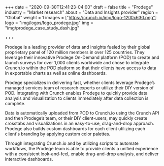 +++
date = "2020-09-30T12:41:23-04:00"
draft = false
title = "Prodege"
industry = "Market research"
about = "Data and Insights provider"
region = "Global"
weight = 1
images = ["https://crunch.io/img/logo-1200x630.png"]
logo = "img/logos/logo_prodege.jpg"
img = "img/prodege_case_study_dash.jpg"

+++

Prodege is a leading provider of data and insights fueled by their global proprietary panel of 120 million members in over 125 countries. They leverage their innovative Prodege On-Demand platform (POD) to create and launch surveys for over 1,000 clients worldwide and chose to integrate Crunch.io within the POD platform so that their clients have access to data in exportable charts as well as online dashboards.

<span class="highlight">Prodege specializes in <span class="font-italic">delivering fast</span>, whether clients leverage Prodege’s managed services team of research experts or utilize their DIY version of POD. Integrating with Crunch enables Prodege to quickly provide <span class="font-italic">data analysis and visualization</span> to clients immediately after data collection is complete.</span>

Data is automatically uploaded from POD to Crunch.io using the Crunch API and then Prodege’s team, or their DIY client-users, may quickly create crosstabs and visualizations in an easy-to-use, drag-and-drop approach. Prodege also builds custom dashboards for each client utilizing each client's branding by applying custom color palettes.

Through integrating Crunch.io and by utilizing scripts to automate workflows, the Prodege team is able to provide clients a unified experience with a consistent look-and-feel, enable drag-and-drop analysis, and deliver interactive dashboards.
